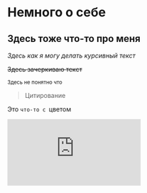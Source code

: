 # Немного о себе

## Здесь тоже что-то про меня

*Здесь как я могу делать курсивный текст*

~~Здесь зачеркиваю текст~~

<sup>Здесь не понятно что</sup>

> Цитирование 

Это `что-то с `цветом

![Это какая-то картинка](http://forum.hayabusa-club.ru/viewattach.php?aid=7744&tid=5665)